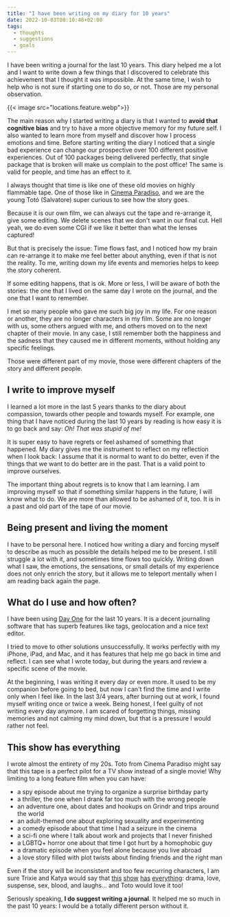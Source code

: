 ```yaml
---
title: "I have been writing on my diary for 10 years"
date: 2022-10-03T08:10:48+02:00
tags:
  - thoughts
  - suggestions
  - goals
---
```

I have been writing a journal for the last 10 years. This diary helped me a lot
and I want to write down a few things that I discovered to celebrate this
achievement that I thought it was impossible. At the same time, I wish to help
who is not sure if starting one to do so, or not. Those are my personal
observation.

<!-- more -->

{{< image src="locations.feature.webp">}}

The main reason why I started writing a diary is that I wanted to **avoid that
cognitive bias** and try to have a more objective memory for my future self.
I also wanted to learn more from myself and discover how I process emotions and
time. Before starting writing the diary I noticed that a single bad experience
can change our prospective over 100 different positive experiences. Out of 100
packages being delivered perfectly, that single package that is broken will make
us complain to the post office! The same is valid for people, and time has an
effect to it.

I always thought that time is like one of these old movies on highly flammable
tape. One of those like in [Cinema Paradiso](https://en.wikipedia.org/wiki/Cinema_Paradiso),
and we are the young Totó (Salvatore) super curious to see how the story goes.

Because it is our own film, we can always cut the tape and re-arrange it, give
some editing. We delete scenes that we don't want in our final cut. Hell yeah,
we do even some CGI if we like it better than what the lenses captured!

But that is precisely the issue: Time flows fast, and I noticed how my brain can
re-arrange it to make me feel better about anything, even if that is not the
reality. To me, writing down my life events and memories helps to keep the story
coherent.

If some editing happens, that is ok. More or less, I will be aware of both the
stories: the one that I lived on the same day I wrote on the journal, and the
one that I want to remember.

I met so many people who gave me such big joy in my life. For one reason or
another, they are no longer characters in my film. Some are no longer with us,
some others argued with me, and others moved on to the next chapter of
their movie. In any case, I still remember both the happiness and the sadness
that they caused me in different moments, without holding any specific feelings.

Those were different part of my movie, those were different chapters of the
story and different people.

## I write to improve myself

I learned a lot more in the last 5 years thanks to the diary about compassion,
towards other people and towards myself. For example, one thing that I have
noticed during the last 10 years by reading is how easy it is to go back and
say: _Oh! That was stupid of me!_  

It is super easy to have regrets or feel ashamed of something that happened.
My diary gives me the instrument to reflect on my reflection when I look back:
I assume that it is normal to want to do better, even if the things that we want
to do better are in the past. That is a valid point to improve ourselves.

The important thing about regrets is to know that I am learning. I am improving
myself so that if something similar happens in the future, I will know what
to do. We are more than allowed to be ashamed of it, too. It is in a past and
old part of the tape of our movie.

## Being present and living the moment

I have to be personal here. I noticed how writing a diary and forcing myself to
describe as much as possible the details helped me to be present. I still
struggle a lot with it, and sometimes time flows too quickly. Writing
down what I saw, the emotions, the sensations, or small details of my experience
does not only enrich the story, but it allows me to teleport mentally when I am
reading back again the page.

## What do I use and how often?

I have been using [Day One](https://dayoneapp.com) for the last 10 years. It is
a decent journaling software that has superb features like tags, geolocation and
a nice text editor.

I tried to move to other solutions unsuccessfully. It works perfectly with my
iPhone, iPad, and Mac, and it has features that help me go back in time and
reflect. I can see what I wrote today, but during the years and review a
specific scene of the movie.

At the beginning, I was writing it every day or even more. It used to be my
companion before going to bed, but now I can't find the time and I write only
when I feel like. In the last 3/4 years, after burning out at work, I
found myself writing once or twice a week. Being honest, I feel guilty of not
writing every day anymore. I am scared of forgetting things, missing memories
and not calming my mind down, but that is a pressure I would rather not feel.

## This show has everything

I wrote almost the entirety of my 20s. Toto from Cinema Paradiso might say
that this tape is a perfect pilot for a TV show instead of a single movie! Why
limiting to a long feature film when you can have:

* a spy episode about me trying to organize a surprise birthday party
* a thriller, the one when I drank far too much with the wrong people
* an adventure one, about dates and hookups on Grindr and trips around the world
* an adult-themed one about exploring sexuality and experimenting
* a comedy episode about that time I had a seizure in the cinema
* a sci-fi one where I talk about work and projects that I never finished
* a LGBTQ+ horror one about that time I got hurt by a homophobic guy
* a dramatic episode when you feel alone because you live abroad
* a love story filled with plot twists about finding friends and the right man

Even if the story will be inconsistent and too few recurring characters, I am
sure Trixie and Katya would say that [this](https://youtu.be/6nvDC9YSMvQ?t=1310)
[show](https://youtu.be/8jqs2XKe3Xg?t=1206)
[has](https://youtu.be/Wmw9WcFe9Mo?t=1142)
[everything](https://youtu.be/jKMGFaF1YbE?t=1034): drama, love,
suspense, sex, blood, and laughs... and Toto would love it too!

Seriously speaking, **I do suggest writing a journal**. It helped me so much
in the past 10 years: I would be a totally different person without it.

